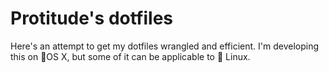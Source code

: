 # Protitude's dotfiles
Here's an attempt to get my dotfiles wrangled and efficient. I'm developing this on OS X, but some of it can be applicable to 🐧 Linux.

